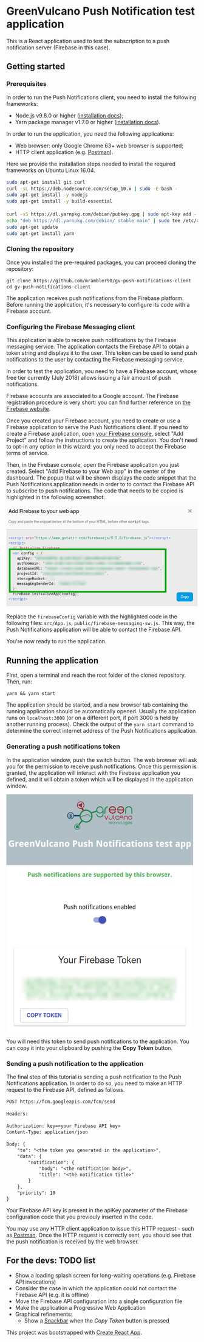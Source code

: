 # GreenVulcano Push Notification test application

This is a React application used to test the subscription to a push notification server (Firebase in this case).

## Getting started

### Prerequisites

In order to run the Push Notifications client, you need to install the following frameworks:

- Node.js v9.8.0 or higher ([installation docs](https://nodejs.org/en/download/package-manager/));
- Yarn package manager v1.7.0 or higher ([installation docs](https://yarnpkg.com/lang/en/docs/install)).

In order to run the application, you need the following applications:

- Web browser: only Google Chrome 63+ web browser is supported;
- HTTP client application (e.g. [Postman](https://www.getpostman.com/)).

Here we provide the installation steps needed to install the required frameworks on Ubuntu Linux 16.04.

```bash
sudo apt-get install git curl
curl -sL https://deb.nodesource.com/setup_10.x | sudo -E bash -
sudo apt-get install -y nodejs
sudo apt-get install -y build-essential

curl -sS https://dl.yarnpkg.com/debian/pubkey.gpg | sudo apt-key add -
echo "deb https://dl.yarnpkg.com/debian/ stable main" | sudo tee /etc/apt/sources.list.d/yarn.list
sudo apt-get update
sudo apt-get install yarn
```
### Cloning the repository

Once you installed the pre-required packages, you can proceed cloning the repository:

```
git clone https://github.com/mrambler90/gv-push-notifications-client
cd gv-push-notifications-client
```

The application receives push notifications from the Firebase platform. Before running the application, it's necessary to configure its code with a Firebase account.

### Configuring the Firebase Messaging client

This application is able to receive push notifications by the Firebase messaging service. The application contacts the Firebase
API to obtain a token string and displays it to the user.
This token can be used to send push notifications to the user by contacting the Firebase messaging service.

In order to test the application, you need to have a Firebase account, whose free tier currently (July 2018) allows issuing a fair amount of push notifications.

Firebase accounts are associated to a Google account. The Firebase registration procedure is very short: you can find further reference on [the Firebase website](https://firebase.google.com/).

Once you created your Firebase account, you need to create or use a Firebase application to serve the Push Notifications client.
If you need to create a Firebase application, open [your Firebase console](https://console.firebase.google.com), select "Add Project" and follow the instructions to create the application.
You don't need to opt-in any option in this wizard: you only need to accept the Firebase terms of service.

Then, in the Firebase console, open the Firebase application you just created. Select "Add Firebase to your Web app" in the center of the dashboard. The popup that will be shown displays the
code snippet that the Push Notifications application needs in order to to contact the Firebase API to subscribe to push notifications. The code that needs to be copied is highlighted in the following screenshot:

![Screenshot](./utilities/screenshot.png)

Replace the ```firebaseConfig``` variable with the highlighted code in the following files: ```src/App.js```,  ```public/firebase-messaging-sw.js```. This way, the Push Notifications application will be able to contact the Firebase API.

You're now ready to run the application.

## Running the application

First, open a terminal and reach the root folder of the cloned repository. Then, run:

```
yarn && yarn start
```

The application should be started, and a new browser tab containing the running application should be automatically opened.
Usually the application runs on ```localhost:3000``` (or on a different port, if port 3000 is held by another running process).
Check the output of the ```yarn start``` command to determine the correct internet address of the Push Notifications application.

### Generating a push notifications token

In the application window, push the switch button. The web browser will ask you for the permission to receive push notifications.
Once this permission is granted, the application will interact with the Firebase application you defined, and it will obtain a token
which will be displayed in the application window.

![Token](./utilities/token.png)

You will need this token to send push notifications to the application. You can copy it into your clipboard by pushing the **Copy Token** button.

### Sending a push notification to the application

The final step of this tutorial is sending a push notification to the Push Notifications application. In order to do so, you need to make an
HTTP request to the Firebase API, defined as follows.


```
POST https://fcm.googleapis.com/fcm/send

Headers:

Authorization: key=<your Firebase API key>
Content-Type: application/json

Body: {
    "to": "<the token you generated in the application>",
    "data": {
        "notification": {
            "body": "<the notification body>",
            "title": "<the notification title>"
        }
    },
    "priority": 10
}

```

Your Firebase API key is present in the apiKey parameter of the Firebase configuration code that you previouly inserted in the code.

You may use any HTTP client application to issue this HTTP request - such as [Postman](https://www.getpostman.com/). Once the HTTP request
is correctly sent, you should see that the push notification is received by the web browser.

## For the devs: TODO list

- Show a loading splash screen for long-waiting operations (e.g. Firebase API invocations)
- Consider the case in which the application could not contact the Firebase API (e.g. it is offline)
- Move the Firebase API configuration into a single configuration file
- Make the application a Progressive Web Application
- Graphical refinements:
	- Show a [Snackbar](https://material-ui.com/demos/snackbars/) when the *Copy Token* button is pressed

This project was bootstrapped with [Create React App](https://github.com/facebookincubator/create-react-app).
